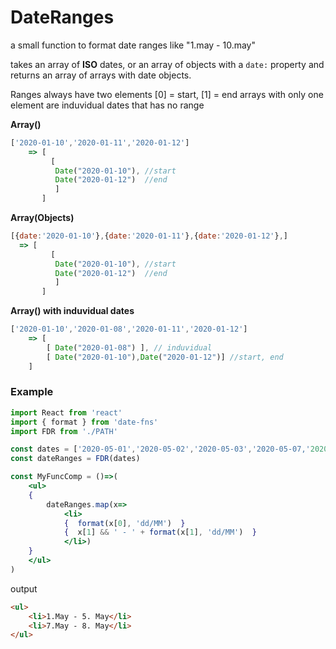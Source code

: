 # DateRanges

a small function to format date ranges like "1.may - 10.may"

takes an array of **ISO** dates, or an array of objects with a `date:` property
and returns an array of arrays with date objects.

Ranges always have two elements [0] = start, [1] = end
arrays with only one element are induvidual dates that has no range

**Array()**

```js
['2020-01-10','2020-01-11','2020-01-12']
    => [
         [
          Date("2020-01-10"), //start
          Date("2020-01-12")  //end
          ]
       ]
```

**Array(Objects)**

```js
[{date:'2020-01-10'},{date:'2020-01-11'},{date:'2020-01-12'},]
  => [
         [
          Date("2020-01-10"), //start
          Date("2020-01-12")  //end
          ]
       ]
```

**Array() with induvidual dates**

```js
['2020-01-10','2020-01-08','2020-01-11','2020-01-12']
    => [
        [ Date("2020-01-08") ], // induvidual
        [ Date("2020-01-10"),Date("2020-01-12")] //start, end
    ]
```

### Example
```jsx
import React from 'react'
import { format } from 'date-fns'
import FDR from './PATH'

const dates = ['2020-05-01','2020-05-02','2020-05-03','2020-05-07,'2020-05-08']
const dateRanges = FDR(dates)

const MyFuncComp = ()=>(
    <ul>
    {
        dateRanges.map(x=> 
            <li>
            {  format(x[0], 'dd/MM')  } 
            {  x[1] && ' - ' + format(x[1], 'dd/MM')  }
            </li>)
    }
    </ul>
)

```

output 
```html
<ul>
    <li>1.May - 5. May</li>
    <li>7.May - 8. May</li>
</ul>
```
